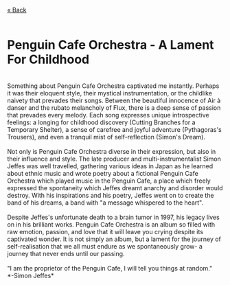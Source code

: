 [« Back](https:/jademoroes.github.io/reviews/music)<br>
<br>
# Penguin Cafe Orchestra - A Lament For Childhood<br>
<br>
Something about Penguin Cafe Orchestra captivated me instantly. Perhaps it was their eloquent style, their mystical instrumentation, or the childlike naivety that prevades their songs. Between the beautiful innocence of Air à danser and the rubato melancholy of Flux, there is a deep sense of passion that prevades every melody. Each song expresses unique introspective feelings: a longing for childhood discovery (Cutting Branches for a Temporary Shelter), a sense of carefree and joyful adventure (Pythagoras's Trousers), and even a tranquil mist of self-reflection (Simon's Dream).<br>
<br>
Not only is Penguin Cafe Orchestra diverse in their expression, but also in their influence and style. The late producer and multi-instrumentalist Simon Jeffes was well travelled, gathering various ideas in Japan as he learned about ethnic music and wrote poetry about a fictional Penguin Cafe Orchestra which played music in the Penguin Cafe, a place which freely expressed the spontaneity which Jeffes dreamt anarchy and disorder would destroy. With his inspirations and his poetry, Jeffes went on to create the band of his dreams, a band with "a message whispered to the heart".<br>
<br>
Despite Jeffes's unfortunate death to a brain tumor in 1997, his legacy lives on in his brilliant works. Penguin Cafe Orchestra is an album so filled with raw emotion, passion, and love that it will leave you crying despite its captivated wonder. It is not simply an album, but a lament for the journey of self-realisation that we all must endure as we spontaneously grow- a journey that never ends until our passing.<br>
<br>
"I am the proprietor of the Penguin Cafe, I will tell you things at random."<br>
*-Simon Jeffes*<br>
